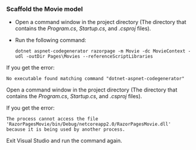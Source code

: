 <a name="scaffold"></a>
### Scaffold the Movie model

* Open a command window in the project directory (The directory that contains the *Program.cs*, *Startup.cs*, and *.csproj* files).
* Run the following command:

  ```console
  dotnet aspnet-codegenerator razorpage -m Movie -dc MovieContext -udl -outDir Pages\Movies --referenceScriptLibraries
  ```
  
If you get the error:
  ```
No executable found matching command "dotnet-aspnet-codegenerator"
  ```

Open a command window in the project directory (The directory that contains the *Program.cs*, *Startup.cs*, and *.csproj* files).

If you get the error:
  ```
  The process cannot access the file 
 'RazorPagesMovie/bin/Debug/netcoreapp2.0/RazorPagesMovie.dll' 
  because it is being used by another process.
  ```

Exit Visual Studio and run the command again.